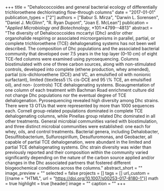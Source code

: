 +++
title = "Dehalococcoides and general bacterial ecology of differentially trichloroethene dechlorinating flow-through columns"
date = "2017-01-01"
publication_types = ["2"]
authors = ["Babur S. Mirza", "Darwin L. Sorensen", "Daniel J. McGlinn", "R. Ryan Dupont", "Joan E. McLean"]
publication = "_Applied Microbiology and Biotechnology_, *101:*4799--4813"
abstract = "The diversity of Dehalococcoides mccartyi (Dhc) and/or other organohalide respiring or associated microorganisms in parallel, partial, or complete trichloroethene (TCE) dehalogenating systems has not been well described. The composition of Dhc populations and the associated bacterial community that developed over 7.5 years in the top layer (0–10 cm) of eight TCE-fed columns were examined using pyrosequencing. Columns biostimulated with one of three carbon sources, along with non-stimulated controls, developed into complete (ethene production, whey amended), partial (cis-dichloroethene (DCE) and VC, an emulsified oil with nonionic surfactant), limited (\\textless5 \\% cis-DCE and 95 \\% TCE, an emulsified oil), and non- (controls) TCE dehalogenating systems. Bioaugmentation of one column of each treatment with Bachman Road enrichment culture did not change Dhc populations nor the eventual degree of TCE dehalogenation. Pyrosequencing revealed high diversity among Dhc strains. There were 13 OTUs that were represented by more than 1000 sequences each. Cornell group-related populations dominated in complete TCE dehalogenating columns, while Pinellas group related Dhc dominated in all other treatments. General microbial communities varied with biostimulation, and three distinct microbial communities were established: one each for whey, oils, and control treatments. Bacterial genera, including Dehalobacter, Desulfitobacterium, Sulfurospirillum, Desulfuromonas, and Geobacter, all capable of partial TCE dehalogenation, were abundant in the limited and partial TCE dehalogenating systems. Dhc strain diversity was wider than previously reported and their composition within the community varied significantly depending on the nature of the carbon source applied and/or changes in the Dhc associated partners that fostered different biogeochemical conditions across the columns."
abstract_short = ""
image_preview = ""
selected = false
projects = []
tags = []
url_custom = [{name = "HTML", url = "https://doi.org/10.1007/s00253-017-8180-1"}]
math = true
highlight = true
[header]
image = ""
caption = ""
+++
